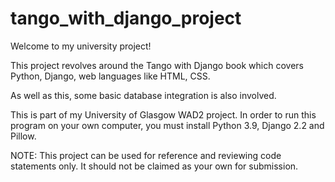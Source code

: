 # tango_with_django_project
Welcome to my university project!

This project revolves around the Tango with Django book which covers Python, Django, web languages like HTML, CSS.

As well as this, some basic database integration is also involved.

This is part of my University of Glasgow WAD2 project. In order to run this program on your own computer, you must install Python 3.9, Django 2.2 and Pillow.

NOTE: This project can be used for reference and reviewing code statements only. It should not be claimed as your own for submission.
